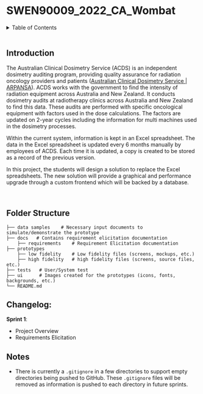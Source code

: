 # SWEN90009_2022_CA_Wombat

<!-- TABLE OF CONTENTS -->
<details>
  <summary>Table of Contents</summary>
  <ol>
    <li>
      <a href="#introduction">Introduction</a>
    </li>
    <li>
      <a href="#folder structure">Folder Structure</a>
    </li>
    <li>
        <a href="#changelog">Changelog</a>
    </li>
  </ol>
</details>
<br />

<!-- Introduction -->

## Introduction

The Australian Clinical Dosimetry Service (ACDS) is an independent dosimetry auditing program, providing quality assurance for radiation oncology providers and patients ([Australian Clinical Dosimetry Service | ARPANSA](https://www.arpansa.gov.au/our-services/testing-and-calibration/calibration/australian-clinical-dosimetry-service)). ACDS works with the government to find the intensity of radiation equipment across Australia and New Zealand. It conducts dosimetry audits at radiotherapy clinics across Australia and New Zealand to find this data. These audits are performed with specific oncological equipment with factors used in the dose calculations. The factors are updated on 2-year cycles including the information for multi machines used in the dosimetry processes.

Within the current system, information is kept in an Excel spreadsheet. The data in the Excel spreadsheet is updated every 6 months manually by employees of ACDS. Each time it is updated, a copy is created to be stored as a record of the previous version.

In this project, the students will design a solution to replace the Excel spreadsheets. The new solution will provide a graphical and performance upgrade through a custom frontend which will be backed by a database.

<br/>

## Folder Structure

    ├── data samples    # Necessary input documents to simulate/demonstrate the prototype
    ├── docs   # Contains requirement elicitation documentation
        ├── requirements    # Requirement Elicitation documentation
    ├── prototypes
        ├── low fidelity    # Low fidelity files (screens, mockups, etc.)
        ├── high fidelity   # high fidelity files (screens, source files, etc.)
    ├── tests   # User/System test
    ├── ui      # Images created for the prototypes (icons, fonts, backgrounds, etc.)
    └── README.md

## Changelog:

**Sprint 1**:

- Project Overview
- Requirements Elicitation

## Notes

- There is currently a `.gitignore` in a few directories to support empty directories being pushed to GitHub. These `.gitignore` files will be removed as information is pushed to each directory in future sprints.
